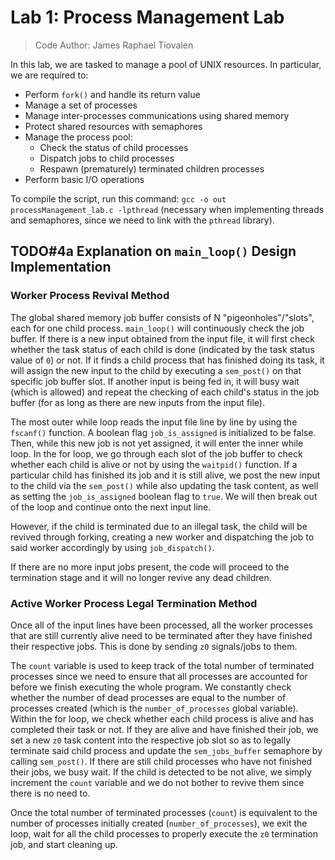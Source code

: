 # Lab 1: Process Management Lab

> Code Author: James Raphael Tiovalen

In this lab, we are tasked to manage a pool of UNIX resources. In particular, we are required to:

- Perform `fork()` and handle its return value
- Manage a set of processes
- Manage inter-processes communications using shared memory
- Protect shared resources with semaphores
- Manage the process pool:
  - Check the status of child processes
  - Dispatch jobs to child processes
  - Respawn (prematurely) terminated children processes
- Perform basic I/O operations

To compile the script, run this command: `gcc -o out processManagement_lab.c -lpthread` (necessary when implementing threads and semaphores, since we need to link with the `pthread` library).

## TODO#4a Explanation on `main_loop()` Design Implementation

### Worker Process Revival Method

The global shared memory job buffer consists of N "pigeonholes"/"slots", each for one child process. `main_loop()` will continuously check the job buffer. If there is a new input obtained from the input file, it will first check whether the task status of each child is done (indicated by the task status value of `0`) or not. If it finds a child process that has finished doing its task, it will assign the new input to the child by executing a `sem_post()` on that specific job buffer slot. If another input is being fed in, it will busy wait (which is allowed) and repeat the checking of each child's status in the job buffer (for as long as there are new inputs from the input file).

The most outer while loop reads the input file line by line by using the `fscanf()` function. A boolean flag `job_is_assigned` is initialized to be false. Then, while this new job is not yet assigned, it will enter the inner while loop. In the for loop, we go through each slot of the job buffer to check whether each child is alive or not by using the `waitpid()` function. If a particular child has finished its job and it is still alive, we post the new input to the child via the `sem_post()` while also updating the task content, as well as setting the `job_is_assigned` boolean flag to `true`. We will then break out of the loop and continue onto the next input line.

However, if the child is terminated due to an illegal task, the child will be revived through forking, creating a new worker and dispatching the job to said worker accordingly by using `job_dispatch()`.

If there are no more input jobs present, the code will proceed to the termination stage and it will no longer revive any dead children.

### Active Worker Process Legal Termination Method

Once all of the input lines have been processed, all the worker processes that are still currently alive need to be terminated after they have finished their respective jobs. This is done by sending `z0` signals/jobs to them.

The `count` variable is used to keep track of the total number of terminated processes since we need to ensure that all processes are accounted for before we finish executing the whole program. We constantly check whether the number of dead processes are equal to the number of processes created (which is the `number_of_processes` global variable). Within the for loop, we check whether each child process is alive and has completed their task or not. If they are alive and have finished their job, we set a new `z0` task content into the respective job slot so as to legally terminate said child process and update the `sem_jobs_buffer` semaphore by calling `sem_post()`. If there are still child processes who have not finished their jobs, we busy wait. If the child is detected to be not alive, we simply increment the `count` variable and we do not bother to revive them since there is no need to.

Once the total number of terminated processes (`count`) is equivalent to the number of processes initially created (`number_of_processes`), we exit the loop, wait for all the child processes to properly execute the `z0` termination job, and start cleaning up.
